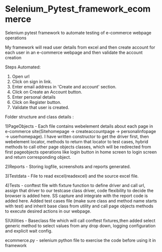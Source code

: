 # Selenium_Pytest_framework_ecommerce
Selenium pytest framework to automate testing of e-commerce webpage operations

My framework will read user details from excel and then create account for each user in an e-commerce webpage and then validate the account creation

Steps Automated:
1. Open  url  
2. Click on sign in link.
3. Enter email address in 'Create and account' section.
4. Click on Create an Account button.
5. Enter personal details
6. Click on Register button.
7. Validate that user is created.


Folder structure and class details :

1)PageObjects - Each file contains webelement details about each page in e-commerce site(Sitehomepage -> createaccountpage -> personalinfopage -> userhomepage).
I have written constructor to get the driver first, then webelement locator, methods to return that locator to test cases, hybrid methods to call other page objects classes, 
which will be redirected from first pageobjects operations like login button in home screen to login screen and return corresponding object.

2)Reports - Storing logfile, screenshots and reports generated.

3)Testdata - File to read excel(readexcel) and the source excel file.

4)Tests - conftest file with fixture function to define driver and call url, assign that driver to our testcase class driver, code flexibility to decide the browser is added here. 
SS capture and integrate with the report code is added here. Added test cases file (make sure class and method name starts with test) and inherit base class from utility and 
call page objects methods to execute desired actions in our webpage.

5)Utilities - Baseclass file which will call conftest fixtures,then added select generic method to select values from any drop down, logging configuration and explicit wait 
config.


ecommerce.py - selenium python file to exercise the code before using it in framework
